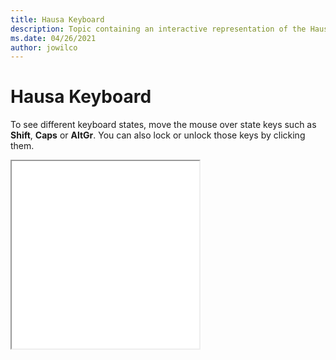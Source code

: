 ```yaml
--- 
title: Hausa Keyboard 
description: Topic containing an interactive representation of the Hausa Keyboard 
ms.date: 04/26/2021 
author: jowilco 
--- 
```

 
# Hausa Keyboard 
 
To see different keyboard states, move the mouse over state keys such as **Shift**, **Caps** or **AltGr**. You can also lock or unlock those keys by clicking them. 
 
<iframe src="kbdhau.html" height="300"></iframe> 

